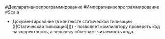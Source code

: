 #Декларативноепрограммирование #Императивноепрограммирование #Scala 

* Документирование (в контексте статической типизации ([[Статическая типизация]])) - позволяет компилятору проверять код на корректность, а человеку облегчает читаемость кода. 